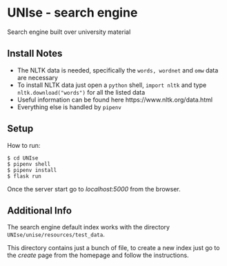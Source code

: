 # UNIse - search engine
Search engine built over university material

## Install Notes
<ul>
	<li> The NLTK data is needed, specifically the <code>words, wordnet</code> and <code>omw</code> data are necessary </li>
	<li> To install NLTK data just open a <code>python</code> shell, <code>import nltk</code> and type <code>nltk.download("words")</code> for all the listed data </li>
	<li> Useful information can be found here https://www.nltk.org/data.html </li>
	<li> Everything else is handled by <code>pipenv</code> </li>
</ul>

## Setup
How to run:

```
$ cd UNIse
$ pipenv shell
$ pipenv install
$ flask run
```
Once the server start go to <i>localhost:5000</i> from the browser.

## Additional Info
<p> The search engine default index works with the directory <code>UNIse/unise/resources/test_data</code>. </p>
<p> This directory contains just a bunch of file, to create a new index just go to the <i>create</i> page from the homepage and follow the instructions. </p>
